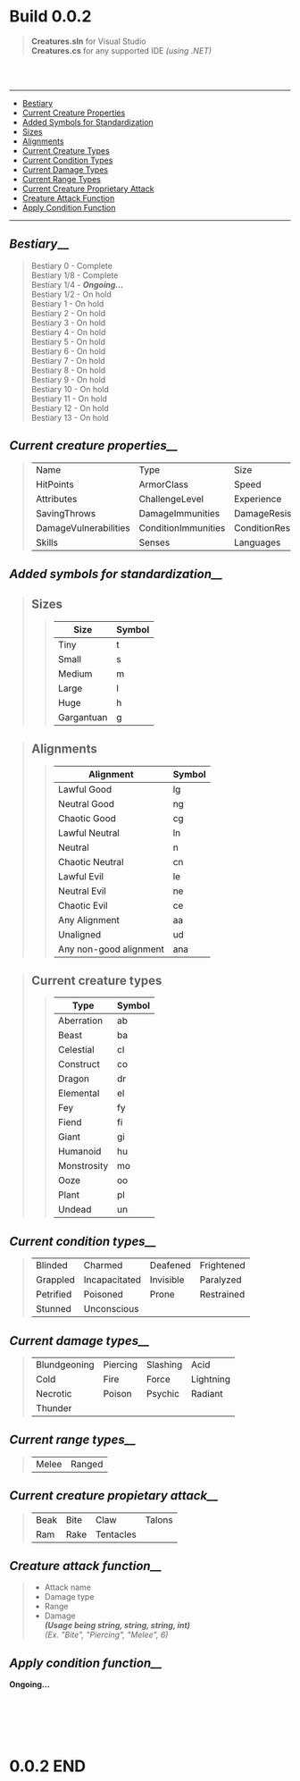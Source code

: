 # **Build 0.0.2**
> **Creatures.sln** for Visual Studio<br>
> **Creatures.cs** for any supported IDE *(using .NET)*<br>
<br>
<br>

___

  - [Bestiary](#bestiary)
  - [Current Creature Properties](#current-creature-properties)
  - [Added Symbols for Standardization](#added-symbols-for-standardization)
  - [Sizes](#sizes)
  - [Alignments](#alignments)
  - [Current Creature Types](#current-creature-types)
  - [Current Condition Types](#current-condition-types)
  - [Current Damage Types](#current-damage-types)
  - [Current Range Types](#current-range-types)
  - [Current Creature Proprietary Attack](#current-creature-proprietary-attack)
  - [Creature Attack Function](#creature-attack-function)
  - [Apply Condition Function](#apply-condition-function)


___


## ***Bestiary***__
> Bestiary 0 - Complete<br>
> Bestiary 1/8 - Complete<br>
> Bestiary 1/4 - ***Ongoing...***<br>
> Bestiary 1/2 - On hold<br>
> Bestiary 1 - On hold<br>
> Bestiary 2 - On hold<br>
> Bestiary 3 - On hold<br>
> Bestiary 4 - On hold<br>
> Bestiary 5 - On hold<br>
> Bestiary 6 - On hold<br>
> Bestiary 7 - On hold<br>
> Bestiary 8 - On hold<br>
> Bestiary 9 - On hold<br>
> Bestiary 10 - On hold<br>
> Bestiary 11 - On hold<br>
> Bestiary 12 - On hold<br>
> Bestiary 13 - On hold<br>


## ***Current creature properties__***
>|                           |                           |                           |                           |
>|---------------------------|---------------------------|---------------------------|---------------------------|
>| Name                      | Type                      | Size                      | Alignment                 |
>| HitPoints                 | ArmorClass                | Speed                     | Abilities                 |
>| Attributes                | ChallengeLevel            | Experience                | Reactions                 |
>| SavingThrows              | DamageImmunities          | DamageResistances         | Actions                   |
>| DamageVulnerabilities     | ConditionImmunities       | ConditionResistances      |                           |
>| Skills                    | Senses                    | Languages                 |                           |


## ***Added symbols for standardization__***

>## **Sizes**
>> | Size         | Symbol       |
>> |--------------|--------------|
>> | Tiny         |      t       |
>> | Small        |      s       |
>> | Medium       |      m       |
>> | Large        |      l       |
>> | Huge         |      h       |
>> | Gargantuan   |      g       |

>## **Alignments**
>> | Alignment             | Symbol       |
>> |-----------------------|--------------|
>> | Lawful Good           |      lg      |
>> | Neutral Good          |      ng      |
>> | Chaotic Good          |      cg      |
>> | Lawful Neutral        |      ln      |
>> | Neutral               |      n       |
>> | Chaotic Neutral       |      cn      |
>> | Lawful Evil           |      le      |
>> | Neutral Evil          |      ne      |
>> | Chaotic Evil          |      ce      |
>> | Any Alignment         |      aa      |
>> | Unaligned             |      ud      |
>> | Any non-good alignment|     ana      |

>## **Current creature types**
>> | Type                    | Symbol       |
>> |-------------------------|--------------|
>> | Aberration              |      ab      |
>> | Beast                   |      ba      |
>> | Celestial               |      cl      |
>> | Construct               |      co      |
>> | Dragon                  |      dr      |
>> | Elemental               |      el      |
>> | Fey                     |      fy      |
>> | Fiend                   |      fi      |
>> | Giant                   |      gi      |
>> | Humanoid                |      hu      |
>> | Monstrosity             |      mo      |
>> | Ooze                    |      oo      |
>> | Plant                   |      pl      |
>> | Undead                  |      un      |

## ***Current condition types__***
>|  |  |  |  |
>|--|--|--|--|
>| Blinded | Charmed | Deafened | Frightened |
>| Grappled| Incapacitated| Invisible | Paralyzed |
>| Petrified | Poisoned | Prone | Restrained |
>| Stunned | Unconscious | | |

## ***Current damage types__***
>| | | | |
>| -- | -- | -- | -- |
>| Blundgeoning | Piercing | Slashing | Acid |
>| Cold | Fire | Force | Lightning |
>| Necrotic | Poison | Psychic | Radiant |
>| Thunder| | | |  

## ***Current range types__***
>| | |
>|--|--|
>| Melee | Ranged |

## ***Current creature propietary attack__***
>| | | | |
>|--|--|--|--|
>| Beak | Bite | Claw | Talons |
>| Ram | Rake | Tentacles | |

## ***Creature attack function__***
>- Attack name
>- Damage type
>- Range
>- Damage<br>
>***(Usage being string, string, string, int)***<br>
> *(Ex. "Bite", "Piercing", "Melee", 6)*


## ***Apply condition function__***
**Ongoing...**

<br>
<br>
<br>
<br>

# **0.0.2 END**
